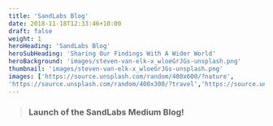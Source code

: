 ```yaml
---
title: 'SandLabs Blog'
date: 2018-11-18T12:33:46+10:00
draft: false
weight: 1
heroHeading: 'SandLabs Blog'
heroSubHeading: 'Sharing Our Findings With A Wider World'
heroBackground: 'images/steven-van-elk-x_wloeGrJGs-unsplash.png'
thumbnail: 'images/steven-van-elk-x_wloeGrJGs-unsplash.png'
images: ['https://source.unsplash.com/random/400x600/?nature', 
'https://source.unsplash.com/random/400x300/?travel','https://source.unsplash.com/random/400x300/?architecture','https://source.unsplash.com/random/400x600/?buildings','https://source.unsplash.com/random/400x300/?city','https://source.unsplash.com/random/400x600/?business']
---
```


> ### Launch of the SandLabs Medium Blog!
